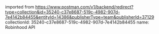 imported from https://www.postman.com/v1/backend/redirect?type=collection&id=35240-c37e8687-519c-4982-907d-7e4142b84455&entityId=14386&publisherType=team&publisherId=37129
collectionId: 35240-c37e8687-519c-4982-907d-7e4142b84455
name: Robinhood API